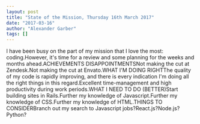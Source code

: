 ```yaml
---
layout: post
title: "State of the Mission, Thursday 16th March 2017"
date: "2017-03-16"
author: "Alexander Garber"
tags: []
---
```


I have been busy on the part of my mission that I love the most: coding.However, it's time for a review and some planning for the weeks and months ahead.ACHIEVEMENTS DISAPPOINTMENTSNot making the cut at Zendesk.Not making the cut at Envato.WHAT I'M DOING RIGHTThe quality of my code is rapidly improving, and there is every indication I'm doing all the right things in this regard.Excellent time-management and high productivity during work periods.WHAT I NEED TO DO (BETTER)Start building sites in Rails.Further my knowledge of Javascript.Further my knowledge of CSS.Further my knowledge of HTML.THINGS TO CONSIDERBranch out my search to Javascript jobs?React.js?Node.js?Python?